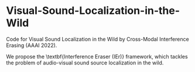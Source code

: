 # Visual-Sound-Localization-in-the-Wild
Code for Visual Sound Localization in the Wild by Cross-Modal Interference Erasing (AAAI 2022).

We propose the \textbf{Interference Eraser (IEr)} framework, which tackles the problem of audio-visual sound source localization in the wild.
